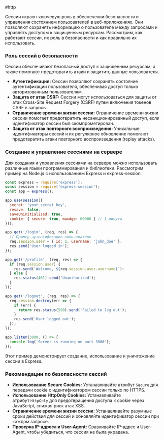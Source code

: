 #http 

Сессии играют ключевую роль в обеспечении безопасности и управления состоянием пользователей в веб-приложениях. Они позволяют сохранять информацию о пользователе между запросами и управлять доступом к защищенным ресурсам. Рассмотрим, как работают сессии, их роль в безопасности и как правильно их использовать.
### Роль сессий в безопасности
Сессии обеспечивают безопасный доступ к защищенным ресурсам, а также помогают предотвратить атаки и защитить данные пользователя.
- **Аутентификация:** Сессии позволяют сохранять состояние аутентификации пользователя, обеспечивая доступ только авторизованным пользователям.
- **Защита от атак CSRF:** Сессии могут использоваться для защиты от атак Cross-Site Request Forgery (CSRF) путем включения токенов CSRF в запросы.
- **Ограничение времени жизни сессии:** Ограничение времени жизни сессии помогает предотвратить несанкционированный доступ, если идентификатор сессии был скомпрометирован.
- **Защита от атак повторного воспроизведения:** Уникальные идентификаторы сессий и их регулярное обновление помогают предотвратить атаки повторного воспроизведения (replay attacks).
### Создание и управление сессиями на сервере
Для создания и управления сессиями на сервере можно использовать различные языки программирования и библиотеки. Рассмотрим пример на Node.js с использованием Express и express-session.
```javascript
const express = require('express');
const session = require('express-session');
const app = express();

app.use(session({
  secret: 'your_secret_key',
  resave: false,
  saveUninitialized: true,
  cookie: { secure: true, maxAge: 60000 } // 1 минута
}));

app.get('/login', (req, res) => {
  // Пример аутентификации пользователя
  req.session.user = { id: 1, username: 'john_doe' };
  res.send('User logged in');
});

app.get('/profile', (req, res) => {
  if (req.session.user) {
    res.send(`Welcome, ${req.session.user.username}`);
  } else {
    res.status(401).send('Unauthorized');
  }
});

app.get('/logout', (req, res) => {
  req.session.destroy(err => {
    if (err) {
      return res.status(500).send('Failed to log out');
    }
    res.send('User logged out');
  });
});

app.listen(3000, () => {
  console.log('Server is running on port 3000');
});
```
Этот пример демонстрирует создание, использование и уничтожение сессии в Express.
### Рекомендации по безопасности сессий
- **Использование Secure Cookies:** Устанавливайте атрибут `Secure` для передачи cookie с идентификатором сессии только по HTTPS.
- **Использование HttpOnly Cookies:** Устанавливайте атрибут `HttpOnly` для предотвращения доступа к cookie через JavaScript, снижая риск атак XSS.
- **Ограничение времени жизни сессии:** Устанавливайте разумные сроки действия для сессий и обновляйте идентификатор сессии при каждом запросе.
- **Проверка IP-адреса и User-Agent:** Сравнивайте IP-адрес и User-Agent, чтобы убедиться, что сессия не была украдена.